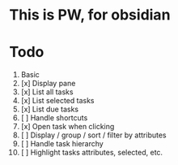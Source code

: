 # This is PW, for obsidian

# Todo

1. Basic
  1. [x] Display pane
  2. [x] List all tasks
  3. [x] List selected tasks
  4. [x] List due tasks
  5. [ ] Handle shortcuts
  6. [x] Open task when clicking
  7. [ ] Display / group / sort / filter by attributes
  8. [ ] Handle task hierarchy
  9. [ ] Highlight tasks attributes, selected, etc.
